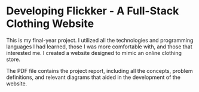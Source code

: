 # Developing Flickker - A Full-Stack Clothing Website

This is my final-year project. I utilized all the technologies and programming languages I had learned, those I was more comfortable with, and those that interested me. I created a website designed to mimic an online clothing store.

The PDF file contains the project report, including all the concepts, problem definitions, and relevant diagrams that aided in the development of the website.
